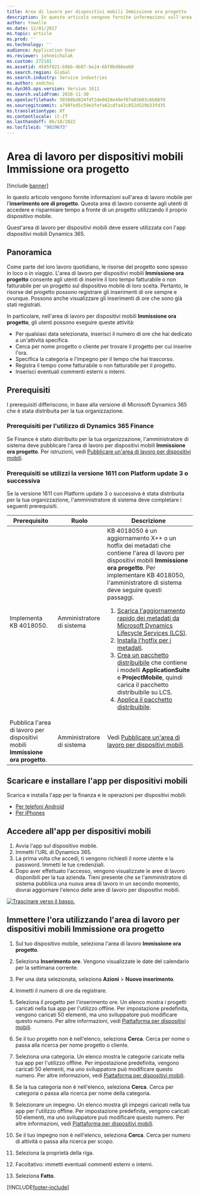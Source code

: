 ```yaml
---
title: Area di lavoro per dispositivi mobili Immissione ora progetto
description: In questo articolo vengono fornite informazioni sull'area di lavoro mobile per l'immissione di ore progetto. Questa area di lavoro consente agli utenti di accedere e risparmiare tempo a fronte di un progetto utilizzando il proprio dispositivo mobile.
author: Yowelle
ms.date: 12/01/2017
ms.topic: article
ms.prod: ''
ms.technology: ''
audience: Application User
ms.reviewer: johnmichalak
ms.custom: 272101
ms.assetid: 4505f021-b9bb-4b87-be24-6bf0bd88ee60
ms.search.region: Global
ms.search.industry: Service industries
ms.author: andchoi
ms.dyn365.ops.version: Version 1611
ms.search.validFrom: 2016-11-30
ms.openlocfilehash: 50388bd024fdf2de0d28e49ef07a01b03c6b88f0
ms.sourcegitcommit: a798fed5c59e3fefa62cdfa42c852d529b33fd35
ms.translationtype: HT
ms.contentlocale: it-IT
ms.lasthandoff: 06/18/2022
ms.locfileid: "9029673"
---
```

# <a name="project-time-entry-mobile-workspace"></a>Area di lavoro per dispositivi mobili Immissione ora progetto

[!include [banner](../includes/banner.md)]

In questo articolo vengono fornite informazioni sull'area di lavoro mobile per l'**inserimento ore di progetto**. Questa area di lavoro consente agli utenti di accedere e risparmiare tempo a fronte di un progetto utilizzando il proprio dispositivo mobile.

Quest'area di lavoro per dispositivi mobili deve essere utilizzata con l'app dispositivi mobili Dynamics 365. 

## <a name="overview"></a>Panoramica
Come parte del loro lavoro quotidiano, le risorse del progetto sono spesso in loco o in viaggio. L'area di lavoro per dispositivi mobili **Immissione ora progetto** consente agli utenti di inserire il loro tempo fatturabile o non fatturabile per un progetto sul dispositivo mobile di loro scelta. Pertanto, le risorse del progetto possono registrare gli inserimenti di ore sempre e ovunque. Possono anche visualizzare gli inserimenti di ore che sono già stati registrati. 

In particolare, nell'area di lavoro per dispositivi mobili **Immissione ora progetto**, gli utenti possono eseguire queste attività:

-   Per qualsiasi data selezionata, inserisci il numero di ore che hai dedicato a un'attività specifica.
-   Cerca per nome progetto o cliente per trovare il progetto per cui inserire l'ora.
-   Specifica la categoria e l'impegno per il tempo che hai trascorso.
-   Registra il tempo come fatturabile o non fatturabile per il progetto.
-   Inserisci eventuali commenti esterni o interni.

## <a name="prerequisites"></a>Prerequisiti
I prerequisiti differiscono, in base alla versione di Microsoft Dynamics 365 che è stata distribuita per la tua organizzazione.

### <a name="prerequisites-if-you-use-dynamics-365-finance"></a>Prerequisiti per l'utilizzo di Dynamics 365 Finance
Se Finance è stato distribuito per la tua organizzazione, l'amministratore di sistema deve pubblicare l'area di lavoro per dispositivi mobili **Immissione ora progetto**. Per istruzioni, vedi [Pubblicare un'area di lavoro per dispositivi mobili](/dynamics365/fin-ops-core/dev-itpro/mobile-apps/publish-mobile-workspace).

### <a name="prerequisites-if-you-use-version-1611-with-platform-update-3-or-later"></a>Prerequisiti se utilizzi la versione 1611 con Platform update 3 o successiva
Se la versione 1611 con Platform update 3 o successiva è stata distribuita per la tua organizzazione, l'amministratore di sistema deve completare i seguenti prerequisiti. 

<table>
<thead>
<tr class="header">
<th>Prerequisito</th>
<th>Ruolo</th>
<th>Descrizione</th>
</tr>
</thead>
<tbody>
<tr class="odd">

<td>Implementa KB 4018050.</td>
<td>Amministratore di sistema</td>
<td>KB 4018050 è un aggiornamento X++ o un hotfix dei metadati che contiene l'area di lavoro per dispositivi mobili <strong>Immissione ora progetto</strong>. Per implementare KB 4018050, l'amministratore di sistema deve seguire questi passaggi.
<ol>
<li><a href="/dynamics365/fin-ops-core/dev-itpro/migration-upgrade/download-hotfix-lcs">Scarica l'aggiornamento rapido dei metadati da Microsoft Dynamics Lifecycle Services (LCS)</a>.</li>
<li><a href="/dynamics365/fin-ops-core/dev-itpro/migration-upgrade/install-metadata-hotfix-package">Installa l'hotfix per i metadati</a>.</li>
<li><a href="/dynamics365/fin-ops-core/dev-itpro/deployment/create-apply-deployable-package">Crea un pacchetto distribuibile</a> che contiene i modelli <strong>ApplicationSuite</strong> e <strong>ProjectMobile</strong>, quindi carica il pacchetto distribuibile su LCS.</li>
<li><a href="/dynamics365/fin-ops-core/dev-itpro/deployment/apply-deployable-package-system">Applica il pacchetto distribuibile</a>.</li>

</ol></td>
</tr>
<tr class="even">
<td>Pubblica l'area di lavoro per dispositivi mobili <strong>Immissione ora progetto</strong>.</td>
<td>Amministratore di sistema</td>
<td>Vedi <a href="/dynamics365/fin-ops-core/dev-itpro/mobile-apps/publish-mobile-workspace">Pubblicare un'area di lavoro per dispositivi mobili</a>.</td>
</tr>
</tbody>
</table>

## <a name="download-and-install-the-mobile-app"></a>Scaricare e installare l'app per dispositivi mobili

Scarica e installa l'app per la finanza e le operazioni per dispositivi mobili:

-   [Per telefoni Android](https://go.microsoft.com/fwlink/?linkid=850662)
-   [Per iPhones](https://go.microsoft.com/fwlink/?linkid=850663)

## <a name="sign-in-to-the-mobile-app"></a>Accedere all'app per dispositivi mobili
1.  Avvia l'app sul dispositivo mobile.
2.  Immetti l'URL di Dynamics 365.
3.  La prima volta che accedi, ti vengono richiesti il nome utente e la password. Immetti le tue credenziali.
4.  Dopo aver effettuato l'accesso, vengono visualizzate le aree di lavoro disponibili per la tua azienda. Tieni presente che se l'amministratore di sistema pubblica una nuova area di lavoro in un secondo momento, dovrai aggiornare l'elenco delle aree di lavoro per dispositivi mobili.

[![Trascinare verso il basso.](./media/pull-to-refresh-list-of-workspaces-183x300.png)](./media/pull-to-refresh-list-of-workspaces.png)

## <a name="enter-time-by-using-the-project-time-entry-mobile-workspace"></a>Immettere l'ora utilizzando l'area di lavoro per dispositivi mobili Immissione ora progetto
1.  Sul tuo dispositivo mobile, seleziona l'area di lavoro **Immissione ora progetto**.
2.  Seleziona **Inserimento ore**. Vengono visualizzate le date del calendario per la settimana corrente.
3.  Per una data selezionata, seleziona **Azioni** &gt; **Nuovo inserimento**.
4.  Immetti il numero di ore da registrare.
5.  Seleziona il progetto per l'inserimento ore. Un elenco mostra i progetti caricati nella tua app per l'utilizzo offline. Per impostazione predefinita, vengono caricati 50 elementi, ma uno sviluppatore può modificare questo numero. Per altre informazioni, vedi [Piattaforma per dispositivi mobili](/dynamics365/fin-ops-core/dev-itpro/mobile-apps/mobile-app-home-page).
6.  Se il tuo progetto non è nell'elenco, seleziona **Cerca**. Cerca per nome o passa alla ricerca per nome progetto o cliente.
7.  Seleziona una categoria. Un elenco mostra le categorie caricate nella tua app per l'utilizzo offline. Per impostazione predefinita, vengono caricati 50 elementi, ma uno sviluppatore può modificare questo numero. Per altre informazioni, vedi [Piattaforma per dispositivi mobili](/dynamics365/fin-ops-core/dev-itpro/mobile-apps/mobile-app-home-page).
8.  Se la tua categoria non è nell'elenco, seleziona **Cerca**. Cerca per categoria o passa alla ricerca per nome della categoria.
9.  Selezionare un impegno. Un elenco mostra gli impegni caricati nella tua app per l'utilizzo offline. Per impostazione predefinita, vengono caricati 50 elementi, ma uno sviluppatore può modificare questo numero. Per altre informazioni, vedi [Piattaforma per dispositivi mobili](/dynamics365/fin-ops-core/dev-itpro/mobile-apps/mobile-app-home-page).
10. Se il tuo impegno non è nell'elenco, seleziona **Cerca**. Cerca per numero di attività o passa alla ricerca per scopo.

11. Seleziona la proprietà della riga.
12. Facoltativo: immetti eventuali commenti esterni o interni.
13. Seleziona **Fatto**.


[!INCLUDE[footer-include](../includes/footer-banner.md)]